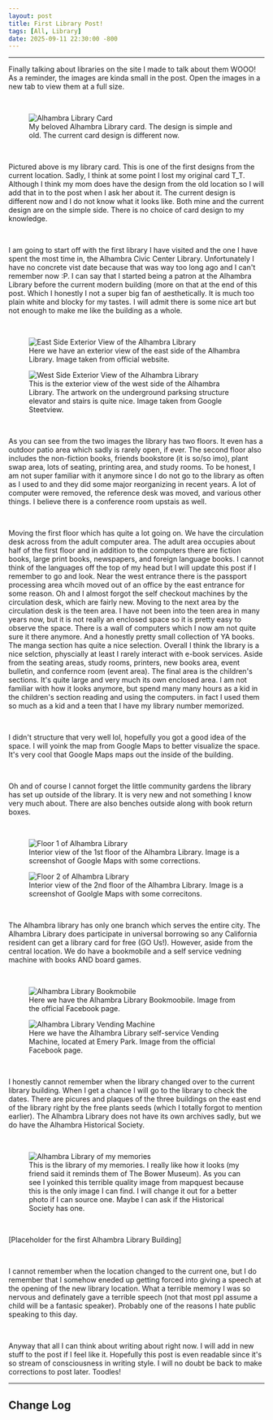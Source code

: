```yaml
---
layout: post
title: First Library Post!
tags: [All, Library]
date: 2025-09-11 22:30:00 -800
---
```

---
Finally talking about libraries on the site I made to talk about them WOOO! As a reminder, the images are kinda small in the post. Open the images in a new tab to view them at a 
full size.

<br>

<div class="image-container">
      <figure>
            <img src="https://raw.githubusercontent.com/fiercefire/Blog-Assets/refs/heads/main/2025-09-12-First-Library/IMG_3413.jpeg" alt="Alhambra Library Card">
            <figcaption>My beloved Alhambra Library card. The design is simple and old. The current card design is different now.</figcaption>
      </figure>
</div>

<br>

Pictured above is my library card. This is one of the first designs from the current location. Sadly, I think at some point I lost my original card T_T. Although I think my mom
does have the design from the old location so I will add that in to the post when I ask her about it. The current design is different now and I do not know what it looks like. 
Both mine and the current design are on the simple side. There is no choice of card design to my knowledge. 

<br>

I am going to start off with the first library I have visited and the one I have spent the most time in, the Alhambra Civic Center Library. Unfortunately I have no concrete vist date
because that was way too long ago and I can't remember now :P. I can say that I started being a patron at the Alhambra Library before the current modern building (more on that at the end 
of this post. Which I honestly I not a super big fan of aesthetically. It is much too plain white and blocky for my tastes. I will admit there is some nice art but not enough to make 
me like the building as a whole.

<br>

<div class="image-container">
      <figure>
            <img src="https://raw.githubusercontent.com/fiercefire/Blog-Assets/refs/heads/main/2025-09-12-First-Library/Alhambra-Exterior.png" alt="East Side Exterior View of the Alhambra Library">
            <figcaption>Here we have an exterior view of the east side of the Alhambra Library. Image taken from official website.</figcaption>
      </figure>
      <figure>
            <img src="https://raw.githubusercontent.com/fiercefire/Blog-Assets/refs/heads/main/2025-09-12-First-Library/Alhambra-Exterior-2.png" alt="West Side Exterior View of the Alhambra Library">
            <figcaption>This is the exterior view of the west side of the Alhambra Library. The artwork on the underground parksing structure elevator and stairs is quite nice. Image taken from Google Steetview.</figcaption>
      </figure>
</div>

<br>

As you can see from the two images the library has two floors. It even has a outdoor patio area which sadly is rarely open, if ever. The second floor also includes the non-fiction
books, friends bookstore (it is so/so imo), plant swap area, lots of seating, printing area, and study rooms. To be honest, I am not super familiar with it anymore since I do not go to the library as often as I used to and they did 
some major reorganizing in recent years. A lot of computer were removed, the reference desk was moved, and various other things. I believe there is a conference room upstais as well.

<br>

Moving the first floor which has quite a lot going on. We have the circulation desk across from the adult computer area. The adult area occupies about half of the first floor and in
addition to the computers there are fiction books, large print books, newspapers, and foreign language books. I cannot think of the languages off the top of my head but I will update
this post if I remember to go and look. Near the west entrance there is the passport processing area whcih moved out of an office by the east entrance for some reason. Oh and I almost
forgot the self checkout machines by the circulation desk, which are fairly new. Moving to the next area by the circulation desk is the teen area. I have not been into the teen area in
many years now, but it is not really an enclosed space so it is pretty easy to observe the space. There is a wall of computers which I now am not quite sure it there anymore. And a 
honestly pretty small collection of YA books. The manga section has quite a nice selection. Overall I think the library is a nice selction, physcially at least I rarely interact with
e-book services. Aside from the seating areas, study rooms, printers, new books area, event bulletin, and confernce room (event area). The final area is the children's sections. 
It's quite large and very much its own enclosed area. I am not familiar with how it looks anymore, but spend many many hours as a kid in the children's section reading and using the 
computers. in fact I used them so much as a kid and a teen that I have my library number memorized. 

<br> 

I didn't structure that very well lol, hopefully you got a good idea of the space. I will yoink the map from Google Maps to better visualize the space. It's very cool
that Google Maps maps out the inside of the building. 

<br>

Oh and of course I cannot forget the little community gardens the library has set up outside of the library. It is very new and not something I know very much about. There are also 
benches outside along with book return boxes.

<br>

<div class="image-container">
      <figure>
            <img src="https://raw.githubusercontent.com/fiercefire/Blog-Assets/refs/heads/main/2025-09-12-First-Library/Alhambra%20Library%20Interior%20Floor%201.png" alt="Floor 1 of Alhambra Library">
            <figcaption>Interior view of the 1st floor of the Alhambra Library. Image is a screenshot of Google Maps with some corrections.</figcaption>
      </figure>
      <figure>
            <img src="https://raw.githubusercontent.com/fiercefire/Blog-Assets/refs/heads/main/2025-09-12-First-Library/Alhambra%20Library%20Interior%20Floor%202.png" alt="Floor 2 of Alhambra Library">
            <figcaption>Interior view of the 2nd floor of the Alhambra Library. Image is a screenshot of Goolgle Maps with some correcitons.</figcaption>
      </figure>
</div>

<br>

The Alhambra library has only one branch which serves the entire city. The Alhambra Library does participate in universal borrowing so any California resident can get a library card
for free (GO Us!). However, aside from the central location. We do have a bookmobile and a self service vedning machine with books AND board games. 

<br>

<div class="image-container">
      <figure>
            <img src="https://raw.githubusercontent.com/fiercefire/Blog-Assets/refs/heads/main/2025-09-12-First-Library/Alhambra-Bookmobile.png" alt="Alhambra Library Bookmobile">
            <figcaption>Here we have the Alhambra Library Bookmoobile. Image from the official Facebook page.</figcaption>
      </figure>
      <figure>
            <img src="https://raw.githubusercontent.com/fiercefire/Blog-Assets/refs/heads/main/2025-09-12-First-Library/Alhambra-Book-Vending.png" alt="Alhambra Library Vending Machine">
            <figcaption>Here we have the Alhambra Library self-service Vending Machine, located at Emery Park. Image from the official Facebook page.</figcaption>
      </figure>
</div>

<br>

I honestly cannot remember when the library changed over to the current library building. When I get a chance I will go to the library to check the dates. There are picures and 
plaques of the three buildings on the east end of the library right by the free plants seeds (which I totally forgot to mention earlier). The Alhambra Library does not have its own
archives sadly, but we do have the Alhambra Historical Society. 

<br>

<div class="image-container">
      <figure>
            <img src="https://raw.githubusercontent.com/fiercefire/Blog-Assets/refs/heads/main/2025-09-12-First-Library/Old%20Alhambra%20Library.webp" alt="Alhambra Library of my memories">
            <figcaption>This is the library of my memories. I really like how it looks (my friend said it reminds them of The Bower Museum). As you can see I yoinked this terrible quality image from mapquest because this is the only image I can find. I will change it out for a better photo if I can source one. Maybe I can ask if the Historical Society has one.</figcaption>
      </figure>
</div>

<br>

[Placeholder for the first Alhambra Library Building]

<br>

I cannot remember when the location changed to the current one, but I do remember that I somehow eneded up getting forced into giving a speech at the opening of the new library
location. What a terrible memory I was so nervous and definately gave a terrible speech (not that most ppl assume a child will be a fantasic speaker). Probably one of the reasons 
I hate public speaking to this day. 

<br>

Anyway that all I can think about writing about right now. I will add in new stuff to the post if I feel like it. Hopefully this post is even readable since it's so 
stream of consciousness in writing style. I will no doubt be back to make corrections to post later. Toodles!

---
<h2>Change Log</h2>
